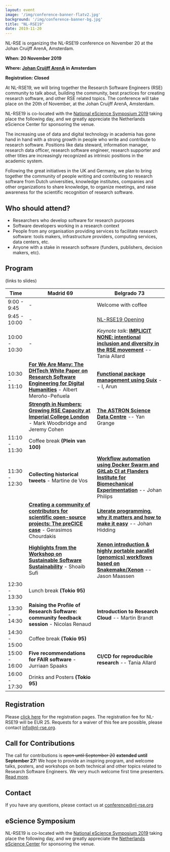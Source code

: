 ```yaml
---
layout: event
image: '/img/conference-banner-flatv2.jpg'
background: '/img/conference-banner-bg.jpg'
title: "NL-RSE19"
date: 2019-11-20
---
```


NL-RSE is organizing the NL-RSE19 conference on November 20 at the Johan Cruijff ArenA, Amsterdam.
<!--break-->

**When: 20 November 2019**

**Where: [Johan Cruijff ArenA](https://www.johancruijffarena.nl/) in Amsterdam**

**Registration: Closed**

At NL-RSE19, we will bring together the Research Software Engineers (RSE) community to talk about, building the community, best practices for creating research software, and other RSE related
topics. The conference will take place on the 20th of November, at the Johan Cruijff ArenA, Amsterdam.

NL-RSE19 is co-located with the [National eScience Symposium 2019](https://www.esciencesymposium2019.nl/) taking place the following day, and we greatly appreciate the Netherlands eScience Center
for sponsoring the venue.

The increasing use of data and digital technology in academia has gone hand in hand with a strong growth in people who write and contribute to research software. Positions like data steward,
information manager, research data officer, research software engineer, research supporter and other titles are increasingly recognized as intrinsic positions in the academic system.

Following the great initiatives in the UK and Germany, we plan to bring together the community of people writing and contributing to research software from Dutch universities, knowledge
institutes, companies and other organizations to share knowledge, to organize meetings, and raise awareness for the scientific recognition of research software.

## Who should attend?
- Researchers who develop software for research purposes
- Software developers working in a research context
- People from any organisation providing services to facilitate research software: tools makers, infrastructure providers, computing services, data centers, etc.
- Anyone with a stake in research software (funders, publishers, decision makers, etc).

## Program

(links to slides)

| Time | Madrid 69 | Belgrado 73 |
| -- | ---- | ---- |
| 9:00 - 9:45   | - | Welcome with coffee   |
| 9:45 - 10:00  | - | [NL-RSE19 Opening](/resources/20191120/nlrse19-drost.pdf) |
| 10:00 - 10:30 | - | *Keynote talk*: **[IMPLICIT NONE: intentional inclusion and diversity in the RSE movement](/resources/20191120/nlrse19-allard.pdf)** -- Tania Allard |
| 10:30 - 11:10 | **[For We Are Many: The DHTech White Paper on Research Software Engineering for Digital Humanities](/resources/20191120/nlrse19-merono.pdf)** - Albert Meroño-Peñuela | **[Functional package management using Guix](/resources/20191120/nlrse19-aruni.pdf)** -- I, Arun |
| | **[Strength in Numbers: Growing RSE Capacity at Imperial College London](/resources/20191120/nlrse19-woodbridge-cohen.pdf)** - Mark Woodbridge and Jeremy Cohen | **[The ASTRON Science Data Centre](/resources/20191120/nlrse19-grange.pdf)** -- Yan Grange |
| 11:10 - 11:30 | Coffee break **(Plein van 100)**
| 11:30 - 12:30 | **Collecting historical tweets** - Martine de Vos | **[Workflow automation using Docker Swarm and GitLab CI at Flanders Institute for Biomechanical Experimentation](/resources/20191120/nlrse19-philips.pdf)** -- Johan Philips |
| | **[Creating a community of contributors for scientific open-source projects: The preCICE case](/resources/20191120/nlrse19-chourdakis.pdf)** - Gerasimos Chourdakis | **[Literate programming, why it matters and how to make it easy](/resources/20191120/nlrse19-hidding.pdf)** -- Johan Hidding |
| | **[Highlights from the Workshop on Sustainable Software Sustainability](/resources/20191120/nlrse19-sufi.pdf)** - Shoaib Sufi | **[Xenon introduction & highly portable parallel [genomics] workflows based on Snakemake/Xenon](/resources/20191120/nlrse19-maassen-kuzniar.pdf)** -- Jason Maassen |
| 12:30 - 13:30 | Lunch break **(Tokio 95)** |
| 13:30 - 14:30 | **Raising the Profile of Research Software: community feedback session** - Nicolas Renaud |  **Introduction to Research Cloud** -- Martin Brandt |
| 14:30 - 15:00 | Coffee break **(Tokio 95)** |
| 15:00 - 16:00 | **Five recommendations for FAIR software** - Jurriaan Spaaks | **CI/CD for reproducible research** -- Tania Allard |
| 16:00 - 17:30 | Drinks and Posters **(Tokio 95)** |



## Registration
Please [click here](https://21pryvp.momice.events/) for the registration pages.
The registration fee for NL-RSE19 will be EUR 25. Requests for a waiver of this fee are possible, please contact info@nl-rse.org.

## Call for Contributions
The call for contributions is ~~open until September 20~~ **extended until September 27**! We hope to provide an inspiring program, and welcome talks, posters, and workshops on both technical
and other topics related to Research Software Engineers. We very much welcome first time presenters. [Read more](https://nl-rse.org/2019/07/09/NL-RSE-2019.html).

## Contact
If you have any questions, please contact us at conference@nl-rse.org

## eScience Symposium
NL-RSE19 is co-located with the [National eScience Symposium 2019](https://www.esciencesymposium2019.nl/) taking place the following day, and we greatly
appreciate the [Netherlands eScience Center](https://www.esciencecenter.nl/) for sponsoring the venue.
